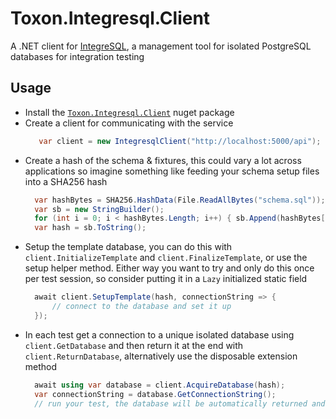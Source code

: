 # Toxon.Integresql.Client

A .NET client for [IntegreSQL](https://github.com/allaboutapps/integresql), a management tool for isolated PostgreSQL databases for integration testing

## Usage

- Install the [`Toxon.Integresql.Client`](https://www.nuget.org/packages/Toxon.Integresql.Client) nuget package
- Create a client for communicating with the service
  ```csharp
     var client = new IntegresqlClient("http://localhost:5000/api");
  ```
- Create a hash of the schema & fixtures, this could vary a lot across applications so imagine something like feeding your schema setup files into a SHA256 hash
  ```csharp
    var hashBytes = SHA256.HashData(File.ReadAllBytes("schema.sql"));
    var sb = new StringBuilder();
    for (int i = 0; i < hashBytes.Length; i++) { sb.Append(hashBytes[i].ToString("x2")); }
    var hash = sb.ToString();
  ```
- Setup the template database, you can do this with `client.InitializeTemplate` and `client.FinalizeTemplate`, or use the setup helper method. Either way you want to try and only do this once per test session, so consider putting it in a `Lazy` initialized static field
  ```csharp
    await client.SetupTemplate(hash, connectionString => {
        // connect to the database and set it up 
    });
  ```
- In each test get a connection to a unique isolated database using `client.GetDatabase` and then return it at the end with `client.ReturnDatabase`, alternatively use the disposable extension method
  ```csharp
    await using var database = client.AcquireDatabase(hash);
    var connectionString = database.GetConnectionString();
    // run your test, the database will be automatically returned and recycled at the end
  ```
